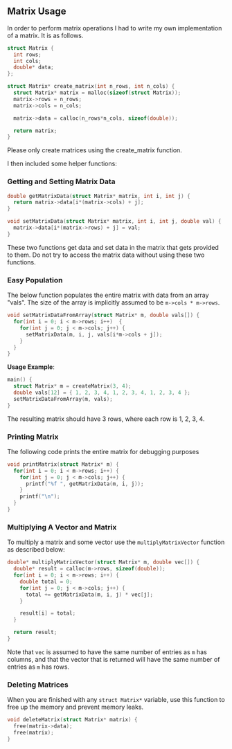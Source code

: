 ## Matrix Usage

In order to perform matrix operations I had to write my own implementation of
a matrix. It is as follows.

```c
struct Matrix {
  int rows;
  int cols;
  double* data;
};

struct Matrix* create_matrix(int n_rows, int n_cols) {
  struct Matrix* matrix = malloc(sizeof(struct Matrix));
  matrix->rows = n_rows;
  matrix->cols = n_cols;

  matrix->data = calloc(n_rows*n_cols, sizeof(double));

  return matrix;
}
```
Please only create matrices using the create_matrix function.

I then included some helper functions:

### Getting and Setting Matrix Data
```c
double getMatrixData(struct Matrix* matrix, int i, int j) {
  return matrix->data[i*(matrix->cols) + j];
}

void setMatrixData(struct Matrix* matrix, int i, int j, double val) {
  matrix->data[i*(matrix->rows) + j] = val;
}
```

These two functions get data and set data in the matrix that gets provided to them.
Do not try to access the matrix data without using these two functions.

### Easy Population

The below function populates the entire matrix with data from an array "vals".
The size of the array is implicitly assumed to be `m->cols * m->rows`.

```c
void setMatrixDataFromArray(struct Matrix* m, double vals[]) {
  for(int i = 0; i < m->rows; i++)  {
    for(int j = 0; j < m->cols; j++) {
      setMatrixData(m, i, j, vals[i*m->cols + j]);
    }
  }
}
```

**Usage Example**: 
```c
main() {
  struct Matrix* m = createMatrix(3, 4);
  double vals[12] = { 1, 2, 3, 4, 1, 2, 3, 4, 1, 2, 3, 4 };
  setMatrixDataFromArray(m, vals);
}
```
The resulting matrix should have 3 rows, where each row is 1, 2, 3, 4.


### Printing Matrix 
The following code prints the entire matrix for debugging purposes
```c
void printMatrix(struct Matrix* m) {
  for(int i = 0; i < m->rows; i++) {
    for(int j = 0; j < m->cols; j++) {
      printf("%f ", getMatrixData(m, i, j));
    }
    printf("\n");
  }
}
```

### Multiplying A Vector and Matrix
To multiply a matrix and some vector use the `multiplyMatrixVector` function as 
described below:
```c
double* multiplyMatrixVector(struct Matrix* m, double vec[]) {
  double* result = calloc(m->rows, sizeof(double));
  for(int i = 0; i < m->rows; i++) {
    double total = 0;
    for(int j = 0; j < m->cols; j++) {
      total += getMatrixData(m, i, j) * vec[j];
    }

    result[i] = total;
  }

  return result;
}
```

Note that `vec` is assumed to have the same number of entries as `m` has columns, and
that the vector that is returned will have the same number of entries as `m` has rows.


### Deleting Matrices
When you are finished with any `struct Matrix*` variable, use this function
to free up the memory and prevent memory leaks.
```c
void deleteMatrix(struct Matrix* matrix) {
  free(matrix->data);
  free(matrix);
}
```

